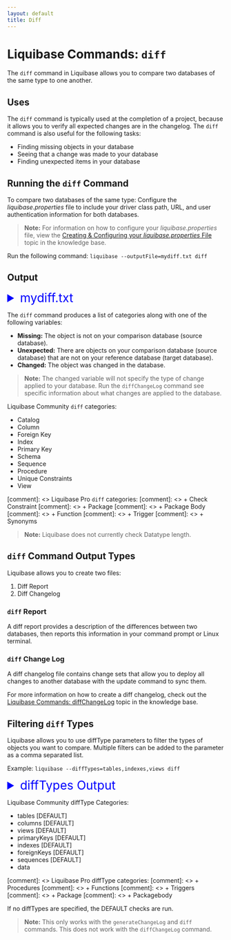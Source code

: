 ```yaml
---
layout: default
title: Diff
---
```

# Liquibase Commands: `diff`
The `diff` command in Liquibase allows you to compare two databases of the same type to one another.

## Uses
The `diff` command is typically used at the completion of a project, because it allows you to verify all expected changes are in the changelog. The `diff` command is also useful for the following tasks:
+ Finding missing objects in your database
+ Seeing that a change was made to your database
+ Finding unexpected items in your database

## Running the `diff` Command
To compare two databases of the same type:
Configure the *liquibase.properties* file to include your driver class path, URL, and user authentication information for both databases.
>**Note:** For information on how to configure your *liquibase.properties* file, view the [Creating & Configuring your *liquibase.properties* File](config_properties.html) topic in the knowledge base.

Run the following command: `liquibase --outputFile=mydiff.txt diff`

## Output
<details>
<summary style="font-size:200%;color:blue;">mydiff.txt</summary>
<br>
{% highlight xml %}

Diff Results:
Reference Database: MYSCHEMA2 @ jdbc:oracle:thin:@localhost:1521:ORCL (Default Schema: MYSCHEMA2)
Comparison Database: MYSCHEMA @ jdbc:oracle:thin:@localhost:1521:ORCL (Default Schema: MYSCHEMA)
Compared Schemas: MYSCHEMA2 -> MYSCHEMA
Product Name: EQUAL
Product Version: EQUAL
Missing Catalog(s): NONE
Unexpected Catalog(s): NONE
Changed Catalog(s): NONE
Missing Check Constraint(s): NONE
Unexpected Check Constraint(s): NONE
Changed Check Constraint(s): NONE
Missing Column(s): NONE
Unexpected Column(s):
     MYSCHEMA.DEPARTMENT.ACTIVE
     MYSCHEMA.SERVICETECH.ACTIVE
     MYSCHEMA.SERVICETECH2.ACTIVE
     MYSCHEMA.SERVICETECH3.ACTIVE
     MYSCHEMA.VIEW1.ACTIVE
     MYSCHEMA.DATABASECHANGELOG.AUTHOR
     MYSCHEMA.DATABASECHANGELOG.COMMENTS
     MYSCHEMA.DATABASECHANGELOG.CONTEXTS
     MYSCHEMA.DATABASECHANGELOG.DATEEXECUTED
     MYSCHEMA.DATABASECHANGELOG.DEPLOYMENT_ID
     MYSCHEMA.DATABASECHANGELOG.DESCRIPTION
     MYSCHEMA.DATABASECHANGELOG.EXECTYPE
     MYSCHEMA.DATABASECHANGELOG.FILENAME
     MYSCHEMA.DATABASECHANGELOG.ID
     MYSCHEMA.DATABASECHANGELOGLOCK.ID
     MYSCHEMA.DEPARTMENT.ID
     MYSCHEMA.SERVICETECH.ID
     MYSCHEMA.SERVICETECH2.ID
     MYSCHEMA.SERVICETECH3.ID
     MYSCHEMA.VIEW1.ID
     MYSCHEMA.DATABASECHANGELOG.LABELS
     MYSCHEMA.DATABASECHANGELOG.LIQUIBASE
     MYSCHEMA.DATABASECHANGELOGLOCK.LOCKED
     MYSCHEMA.DATABASECHANGELOGLOCK.LOCKEDBY
     MYSCHEMA.DATABASECHANGELOGLOCK.LOCKGRANTED
     MYSCHEMA.DATABASECHANGELOG.MD5SUM
     MYSCHEMA.DEPARTMENT.NAME
     MYSCHEMA.SERVICETECH.NAME
     MYSCHEMA.SERVICETECH2.NAME
     MYSCHEMA.SERVICETECH3.NAME
     MYSCHEMA.VIEW1.NAME
     MYSCHEMA.DATABASECHANGELOG.ORDEREXECUTED
     MYSCHEMA.DATABASECHANGELOG.TAG
Changed Column(s): NONE
Missing Database Package(s): NONE
Unexpected Database Package(s): NONE
Changed Database Package(s): NONE
Missing Database Package Body(s): NONE
Unexpected Database Package Body(s): NONE
Changed Database Package Body(s): NONE
Missing Foreign Key(s): NONE
Unexpected Foreign Key(s): NONE
Changed Foreign Key(s): NONE
Missing Function(s): NONE
Unexpected Function(s): NONE
Changed Function(s): NONE
Missing Index(s): NONE
Unexpected Index(s):
     PK_DATABASECHANGELOGLOCK UNIQUE  ON MYSCHEMA.DATABASECHANGELOGLOCK(ID)
     PK_DEPARTMENT UNIQUE  ON MYSCHEMA.DEPARTMENT(ID)
     PK_SERVICETECH UNIQUE  ON MYSCHEMA.SERVICETECH(ID)
     PK_SERVICETECH2 UNIQUE  ON MYSCHEMA.SERVICETECH2(ID)
     PK_SERVICETECH3 UNIQUE  ON MYSCHEMA.SERVICETECH3(ID)
Changed Index(s): NONE
Missing Java Class(s): NONE
Unexpected Java Class(s): NONE
Changed Java Class(s): NONE
Missing Java Source(s): NONE
Unexpected Java Source(s): NONE
Changed Java Source(s): NONE
Missing Primary Key(s): NONE
Unexpected Primary Key(s):
     PK_DATABASECHANGELOGLOCK on MYSCHEMA.DATABASECHANGELOGLOCK(ID)
     PK_DEPARTMENT on MYSCHEMA.DEPARTMENT(ID)
     PK_SERVICETECH on MYSCHEMA.SERVICETECH(ID)
     PK_SERVICETECH2 on MYSCHEMA.SERVICETECH2(ID)
     PK_SERVICETECH3 on MYSCHEMA.SERVICETECH3(ID)
Changed Primary Key(s): NONE
Missing Sequence(s): NONE
Unexpected Sequence(s): NONE
Changed Sequence(s): NONE
Missing Stored Procedure(s): NONE
Unexpected Stored Procedure(s): NONE
Changed Stored Procedure(s): NONE
Missing Synonym(s): NONE
Unexpected Synonym(s): NONE
Changed Synonym(s): NONE
Missing Table(s): NONE
Unexpected Table(s):
     DATABASECHANGELOG
     DATABASECHANGELOGLOCK
     DEPARTMENT
     SERVICETECH
     SERVICETECH2
     SERVICETECH3
Changed Table(s): NONE
Missing Trigger(s): NONE
Unexpected Trigger(s): NONE
Changed Trigger(s): NONE
Missing Unique Constraint(s): NONE
Unexpected Unique Constraint(s): NONE
Changed Unique Constraint(s): NONE
Missing View(s): NONE
Unexpected View(s):
     VIEW1
Changed View(s): NONE
Liquibase command 'diff' was executed successfully.

{% endhighlight %}
</details>


The `diff` command produces a list of categories along with one of the following variables:
+ **Missing:** The object is not on your comparison database (source database).
+ **Unexpected:** There are objects on your comparison database (source database) that are not on your reference database (target database).
+ **Changed:** The object was changed in the database.
> **Note:** The changed variable will not specify the type of change applied to your database. Run the `diffChangeLog` command see specific information about what changes are applied to the database.

Liquibase Community `diff` categories:
+ Catalog
+ Column
+ Foreign Key
+ Index
+ Primary Key
+ Schema
+ Sequence
+ Procedure
+ Unique Constraints
+ View

[comment]: <>  Liquibase Pro `diff` categories:
[comment]: <>  + Check Constraint
[comment]: <>  + Package
[comment]: <>  + Package Body
[comment]: <>  + Function
[comment]: <>  + Trigger
[comment]: <>  + Synonyms
>**Note:** Liquibase does not currently check Datatype length.

## `diff` Command Output Types
Liquibase allows you to create two files:
1.	Diff Report
2.	Diff Changelog

### `diff` Report
A diff report provides a description of the differences between two databases, then reports this information in your command prompt or Linux terminal.

### `diff` Change Log
A diff changelog file contains change sets that allow you to deploy all changes to another database with the update command to sync them.

For more information on how to create a diff changelog, check out the [Liquibase Commands: diffChangeLog](diffchangelog.html) topic in the knowledge base.

## Filtering `diff` Types
Liquibase allows you to use diffType parameters to filter the types of objects you want to compare. Multiple filters can be added to the parameter as a comma separated list.

Example: `liquibase --diffTypes=tables,indexes,views diff`

<details>
<summary style="font-size:200%;color:blue;">diffTypes Output</summary>
<br>
{% highlight xml %}

Diff Results:
Reference Database: MYSCHEMA2 @ jdbc:oracle:thin:@localhost:1521:ORCL (Default Schema: MYSCHEMA2)
Comparison Database: MYSCHEMA @ jdbc:oracle:thin:@localhost:1521:ORCL (Default Schema: MYSCHEMA)
Compared Schemas: MYSCHEMA2 -> MYSCHEMA
Product Name: EQUAL
Product Version: EQUAL
Missing Index(s): NONE
Unexpected Index(s):
     PK_DATABASECHANGELOGLOCK UNIQUE  ON MYSCHEMA.DATABASECHANGELOGLOCK(ID)
     PK_DEPARTMENT UNIQUE  ON MYSCHEMA.DEPARTMENT(ID)
     PK_SERVICETECH UNIQUE  ON MYSCHEMA.SERVICETECH(ID)
     PK_SERVICETECH2 UNIQUE  ON MYSCHEMA.SERVICETECH2(ID)
     PK_SERVICETECH3 UNIQUE  ON MYSCHEMA.SERVICETECH3(ID)
Changed Index(s): NONE
Missing Table(s): NONE
Unexpected Table(s):
     DATABASECHANGELOG
     DATABASECHANGELOGLOCK
     DEPARTMENT
     SERVICETECH
     SERVICETECH2
     SERVICETECH3
Changed Table(s): NONE
Missing View(s): NONE
Unexpected View(s):
     VIEW1
Changed View(s): NONE
Liquibase command 'diff' was executed successfully.

{% endhighlight %}
</details>

Liquibase Community diffType Categories:
+ tables [DEFAULT]
+ columns [DEFAULT]
+ views [DEFAULT]
+ primaryKeys [DEFAULT]
+ indexes [DEFAULT]
+ foreignKeys [DEFAULT]
+ sequences [DEFAULT]
+ data 

[comment]: <> Liquibase Pro diffType categories:
[comment]: <> + Procedures
[comment]: <> + Functions
[comment]: <> + Triggers
[comment]: <> + Package
[comment]: <> + Packagebody

If no diffTypes are specified, the DEFAULT checks are run.

>**Note:** This only works with the `generateChangeLog` and `diff` commands. This does not work with the `diffChangeLog` command.
